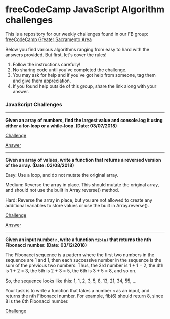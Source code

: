 # freeCodeCamp JavaScript Algorithm challenges

This is a repository for our weekly challenges found in our FB group: [freeCodeCamp Greater Sacramento Area](https://www.facebook.com/groups/free.code.camp.sacramento/)

Below you find various algorithms ranging from easy to hard with the answers provided. But first, let's cover the rules!

1. Follow the instructions carefully!
2. No sharing code until you've completed the challenge.
3. You may ask for help and if you've got help from someone, tag them and give them appreciation.
4. If you found help outside of this group, share the link along with your answer.

### JavaScript Challenges

---

**Given an array of numbers, find the largest value and console.log it using either a for-loop or a while-loop. (Date: 03/07/2018)**


[Challenge](https://repl.it/@lebilly/find-the-largest-value-in-the-given-array)

[Answer](https://jsfiddle.net/ccfcheng/a1co7gcg/16/)

---

**Given an array of values, write a function that returns a reversed version of the array. (Date: 03/08/2018)**

Easy: Use a loop, and do not mutate the original array.

Medium: Reverse the array in place. This should mutate the original array, and should not use the built in Array.reverse() method.

Hard: Reverse the array in place, but you are not allowed to create any additional variables to store values or use the built in Array.reverse().

[Challenge](https://repl.it/@ccfcheng/String-Reverse)

[Answer](https://repl.it/@ccfcheng/String-Reverse-Solutions)

---
**Given an input number `n`, write a function `fib(n)` that returns the nth Fibonacci number. (Date: 03/12/2018)**

The Fibonacci sequence is a pattern where the first two numbers in the sequence are 1 and 1, then each successive number in the sequence is the sum of the previous two numbers. Thus, the 3rd number is 1 + 1 = 2, the 4th is 1 + 2 = 3, the 5th is 2 + 3 = 5, the 6th is 3 + 5 = 8, and so on.

So, the sequence looks like this: 1, 1, 2, 3, 5, 8, 13, 21, 34, 55, ...

Your task is to write a function that takes a number `n` as an input, and returns the nth Fibonacci number. For example, fib(6) should return 8, since 8 is the 6th Fibonacci number.

[Challenge](https://repl.it/@ccfcheng/Fibonacci)
